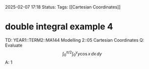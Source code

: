 2025-02-07 17:18
Status: 
Tags: [[Cartesian Coordinates]]
# double integral example 4

TD: YEAR1::TERM2::MA144 Modelling 2::05 Cartesian Coordinates
Q: Evaluate $$
\int_0^{\pi/2} \int_0^y y \cos x \, dx \, dy
$$
A: 1
<!--ID: 1739031784027-->
